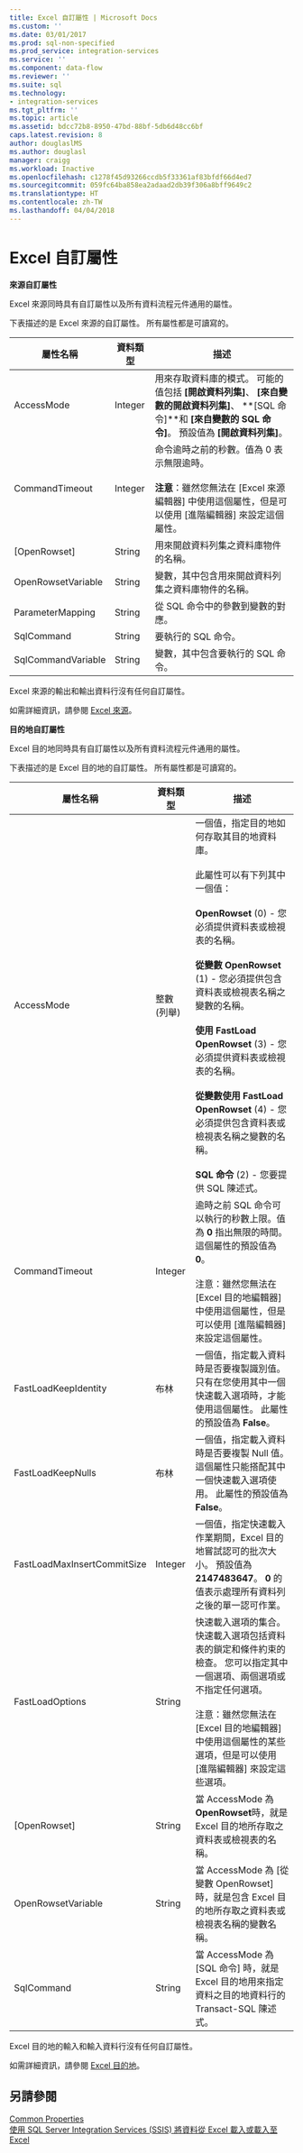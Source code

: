 ```yaml
---
title: Excel 自訂屬性 | Microsoft Docs
ms.custom: ''
ms.date: 03/01/2017
ms.prod: sql-non-specified
ms.prod_service: integration-services
ms.service: ''
ms.component: data-flow
ms.reviewer: ''
ms.suite: sql
ms.technology:
- integration-services
ms.tgt_pltfrm: ''
ms.topic: article
ms.assetid: bdcc72b8-8950-47bd-88bf-5db6d48cc6bf
caps.latest.revision: 8
author: douglaslMS
ms.author: douglasl
manager: craigg
ms.workload: Inactive
ms.openlocfilehash: c1278f45d93266ccdb5f33361af83bfdf66d4ed7
ms.sourcegitcommit: 059fc64ba858ea2adaad2db39f306a8bff9649c2
ms.translationtype: HT
ms.contentlocale: zh-TW
ms.lasthandoff: 04/04/2018
---
```

# <a name="excel-custom-properties"></a>Excel 自訂屬性
  **來源自訂屬性**  
  
 Excel 來源同時具有自訂屬性以及所有資料流程元件通用的屬性。  
  
 下表描述的是 Excel 來源的自訂屬性。 所有屬性都是可讀寫的。  
  
|屬性名稱|資料類型|描述|  
|-------------------|---------------|-----------------|  
|AccessMode|Integer|用來存取資料庫的模式。 可能的值包括 **[開啟資料列集]**、 **[來自變數的開啟資料列集]**、 **[SQL 命令]**和 **[來自變數的 SQL 命令]**。 預設值為 **[開啟資料列集]**。|  
|CommandTimeout|Integer|命令逾時之前的秒數。值為 0 表示無限逾時。<br /><br /> **注意**：雖然您無法在 [Excel 來源編輯器] 中使用這個屬性，但是可以使用 [進階編輯器] 來設定這個屬性。|  
|[OpenRowset]|String|用來開啟資料列集之資料庫物件的名稱。|  
|OpenRowsetVariable|String|變數，其中包含用來開啟資料列集之資料庫物件的名稱。|  
|ParameterMapping|String|從 SQL 命令中的參數到變數的對應。|  
|SqlCommand|String|要執行的 SQL 命令。|  
|SqlCommandVariable|String|變數，其中包含要執行的 SQL 命令。|  
  
 Excel 來源的輸出和輸出資料行沒有任何自訂屬性。  
  
 如需詳細資訊，請參閱 [Excel 來源](../../integration-services/data-flow/excel-source.md)。  
  
 **目的地自訂屬性**  
  
 Excel 目的地同時具有自訂屬性以及所有資料流程元件通用的屬性。  
  
 下表描述的是 Excel 目的地的自訂屬性。 所有屬性都是可讀寫的。  
  
|屬性名稱|資料類型|描述|  
|-------------------|---------------|-----------------|  
|AccessMode|整數 (列舉)|一個值，指定目的地如何存取其目的地資料庫。<br /><br /> 此屬性可以有下列其中一個值：<br /><br /> **OpenRowset** (0) - 您必須提供資料表或檢視表的名稱。<br /><br /> **從變數 OpenRowset** (1) - 您必須提供包含資料表或檢視表名稱之變數的名稱。<br /><br /> **使用 FastLoad OpenRowset** (3) - 您必須提供資料表或檢視表的名稱。<br /><br /> **從變數使用 FastLoad OpenRowset** (4) - 您必須提供包含資料表或檢視表名稱之變數的名稱。<br /><br /> **SQL 命令** (2) - 您要提供 SQL 陳述式。|  
|CommandTimeout|Integer|逾時之前 SQL 命令可以執行的秒數上限。值為 **0** 指出無限的時間。 這個屬性的預設值為 **0**。<br /><br /> 注意：雖然您無法在 [Excel 目的地編輯器] 中使用這個屬性，但是可以使用 [進階編輯器] 來設定這個屬性。|  
|FastLoadKeepIdentity|布林|一個值，指定載入資料時是否要複製識別值。 只有在您使用其中一個快速載入選項時，才能使用這個屬性。 此屬性的預設值為 **False**。|  
|FastLoadKeepNulls|布林|一個值，指定載入資料時是否要複製 Null 值。 這個屬性只能搭配其中一個快速載入選項使用。 此屬性的預設值為 **False**。|  
|FastLoadMaxInsertCommitSize|Integer|一個值，指定快速載入作業期間，Excel 目的地嘗試認可的批次大小。 預設值為 **2147483647**。 **0** 的值表示處理所有資料列之後的單一認可作業。|  
|FastLoadOptions|String|快速載入選項的集合。 快速載入選項包括資料表的鎖定和條件約束的檢查。 您可以指定其中一個選項、兩個選項或不指定任何選項。<br /><br /> 注意：雖然您無法在 [Excel 目的地編輯器] 中使用這個屬性的某些選項，但是可以使用 [進階編輯器] 來設定這些選項。|  
|[OpenRowset]|String|當 AccessMode 為 **OpenRowset**時，就是 Excel 目的地所存取之資料表或檢視表的名稱。|  
|OpenRowsetVariable|String|當 AccessMode 為 [從變數 OpenRowset] 時，就是包含 Excel 目的地所存取之資料表或檢視表名稱的變數名稱。|  
|SqlCommand|String|當 AccessMode 為 [SQL 命令] 時，就是 Excel 目的地用來指定資料之目的地資料行的 Transact-SQL 陳述式。|  
  
 Excel 目的地的輸入和輸入資料行沒有任何自訂屬性。  
  
 如需詳細資訊，請參閱 [Excel 目的地](../../integration-services/data-flow/excel-destination.md)。  
  
## <a name="see-also"></a>另請參閱  
 [Common Properties](http://msdn.microsoft.com/library/51973502-5cc6-4125-9fce-e60fa1b7b796)  
 [使用 SQL Server Integration Services (SSIS) 將資料從 Excel 載入或載入至 Excel](../load-data-to-from-excel-with-ssis.md)
  
  
